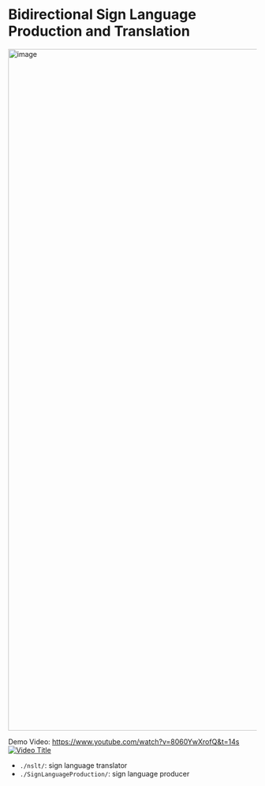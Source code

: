 # Bidirectional Sign Language Production and Translation

<img width="1382" alt="image" src="https://github.com/user-attachments/assets/ea35c79a-4545-40d4-ba78-fc9444534c3f" />

Demo Video: https://www.youtube.com/watch?v=8060YwXrofQ&t=14s
[![Video Title](https://img.youtube.com/vi/8060YwXrofQ&t=14s/0.jpg)](https://www.youtube.com/watch?v=8060YwXrofQ&t=14s)


- `./nslt/`: sign language translator
- `./SignLanguageProduction/`: sign language producer

